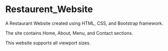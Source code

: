 # Restaurent_Website

A Restaurant Website created using HTML, CSS, and Bootstrap framework.

The site contains Home, About, Menu, and Contact sections.

This website supports all viewport sizes.
